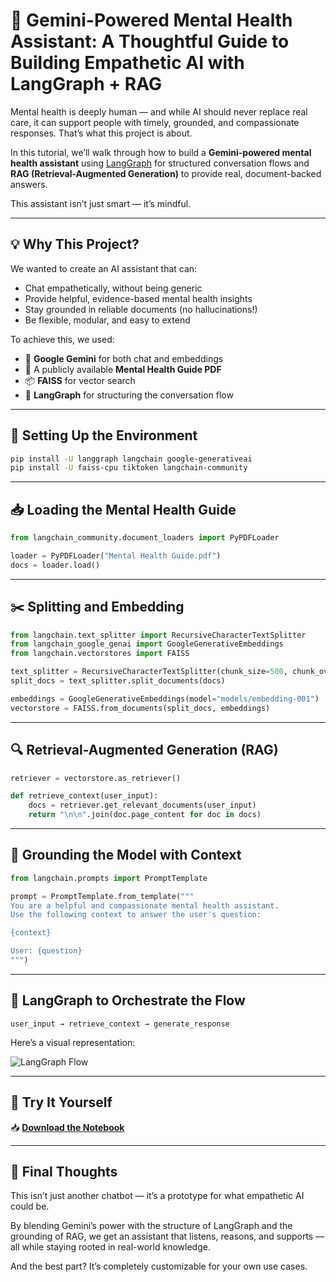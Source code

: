 
# 🧠 Gemini-Powered Mental Health Assistant: A Thoughtful Guide to Building Empathetic AI with LangGraph + RAG

Mental health is deeply human — and while AI should never replace real care, it can support people with timely, grounded, and compassionate responses. That’s what this project is about.

In this tutorial, we’ll walk through how to build a **Gemini-powered mental health assistant** using [LangGraph](https://www.langgraph.dev) for structured conversation flows and **RAG (Retrieval-Augmented Generation)** to provide real, document-backed answers.

This assistant isn’t just smart — it’s mindful.

---

## 💡 Why This Project?

We wanted to create an AI assistant that can:

- Chat empathetically, without being generic
- Provide helpful, evidence-based mental health insights
- Stay grounded in reliable documents (no hallucinations!)
- Be flexible, modular, and easy to extend

To achieve this, we used:

- 🧠 **Google Gemini** for both chat and embeddings
- 📄 A publicly available **Mental Health Guide PDF**
- 📦 **FAISS** for vector search
- 🧩 **LangGraph** for structuring the conversation flow

---

## 🔧 Setting Up the Environment

```bash
pip install -U langgraph langchain google-generativeai
pip install -U faiss-cpu tiktoken langchain-community
```

---

## 📥 Loading the Mental Health Guide

```python
from langchain_community.document_loaders import PyPDFLoader

loader = PyPDFLoader("Mental Health Guide.pdf")
docs = loader.load()
```

---

## ✂️ Splitting and Embedding

```python
from langchain.text_splitter import RecursiveCharacterTextSplitter
from langchain_google_genai import GoogleGenerativeEmbeddings
from langchain.vectorstores import FAISS

text_splitter = RecursiveCharacterTextSplitter(chunk_size=500, chunk_overlap=50)
split_docs = text_splitter.split_documents(docs)

embeddings = GoogleGenerativeEmbeddings(model="models/embedding-001")
vectorstore = FAISS.from_documents(split_docs, embeddings)
```

---

## 🔍 Retrieval-Augmented Generation (RAG)

```python
retriever = vectorstore.as_retriever()

def retrieve_context(user_input):
    docs = retriever.get_relevant_documents(user_input)
    return "\n\n".join(doc.page_content for doc in docs)
```

---

## 🧾 Grounding the Model with Context

```python
from langchain.prompts import PromptTemplate

prompt = PromptTemplate.from_template("""
You are a helpful and compassionate mental health assistant.
Use the following context to answer the user's question:

{context}

User: {question}
""")
```

---

## 🔁 LangGraph to Orchestrate the Flow

```text
user_input → retrieve_context → generate_response
```

Here’s a visual representation:

![LangGraph Flow](A_blog_post_image_titled_"Building_a_Compassionate.png")

---

## 🚀 Try It Yourself

📥 **[Download the Notebook](https://github.com/pylkra/Google_GenAI/blob/main/Gemini-powered%20Mental%20Health%20Assistant.ipynb)**

---

## 💬 Final Thoughts

This isn’t just another chatbot — it’s a prototype for what empathetic AI could be.

By blending Gemini’s power with the structure of LangGraph and the grounding of RAG, we get an assistant that listens, reasons, and supports — all while staying rooted in real-world knowledge.

And the best part? It’s completely customizable for your own use cases.
